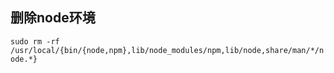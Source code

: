## 删除node环境

`sudo rm -rf /usr/local/{bin/{node,npm},lib/node_modules/npm,lib/node,share/man/*/node.*}`

